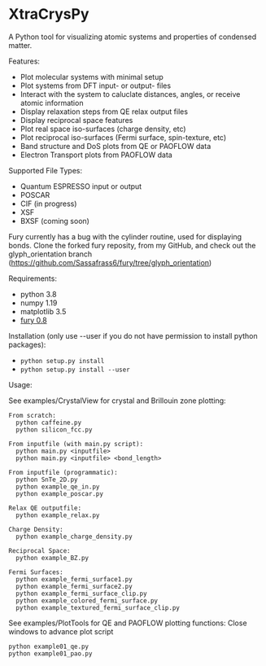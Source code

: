 # XtraCrysPy
A Python tool for visualizing atomic systems and properties of condensed matter.

Features:
- Plot molecular systems with minimal setup
- Plot systems from DFT input- or output- files
- Interact with the system to caluclate distances, angles, or receive atomic information
- Display relaxation steps from QE relax output files
- Display reciprocal space features
- Plot real space iso-surfaces (charge density, etc)
- Plot reciprocal iso-surfaces (Fermi surface, spin-texture, etc)
- Band structure and DoS plots from QE or PAOFLOW data
- Electron Transport plots from PAOFLOW data

Supported File Types:
- Quantum ESPRESSO input or output
- POSCAR
- CIF (in progress)
- XSF
- BXSF (coming soon)

Fury currently has a bug with the cylinder routine, used for displaying bonds.
Clone the forked fury reposity, from my GitHub, and check out the glyph\_orientation branch
(https://github.com/Sassafrass6/fury/tree/glyph_orientation)

Requirements:
- python 3.8
- numpy 1.19
- matplotlib 3.5
- [fury 0.8](https://github.com/fury-gl/fury)
  
Installation (only use --user if you do not have permission to install python packages):  
- `python setup.py install`  
- `python setup.py install --user`  
  
Usage:

  See examples/CrystalView for crystal and Brillouin zone plotting:

    From scratch:
      python caffeine.py
      python silicon_fcc.py

    From inputfile (with main.py script):
      python main.py <inputfile>
      python main.py <inputfile> <bond_length>

    From inputfile (programmatic):
      python SnTe_2D.py
      python example_qe_in.py
      python example_poscar.py

    Relax QE outputfile:
      python example_relax.py

    Charge Density:
      python example_charge_density.py

    Reciprocal Space:
      python example_BZ.py

    Fermi Surfaces:
      python example_fermi_surface1.py
      python example_fermi_surface2.py
      python example_fermi_surface_clip.py
      python example_colored_fermi_surface.py
      python example_textured_fermi_surface_clip.py

  See examples/PlotTools for QE and PAOFLOW plotting functions:
    Close windows to advance plot script

    python example01_qe.py
    python example01_pao.py
